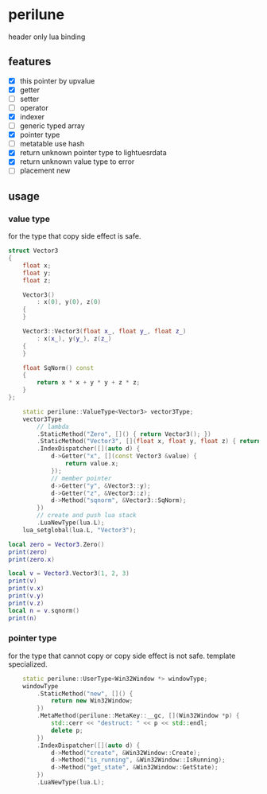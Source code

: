 # perilune

header only lua binding

## features

* [x] this pointer by upvalue
* [x] getter
* [ ] setter
* [ ] operator
* [x] indexer
* [ ] generic typed array
* [x] pointer type
* [ ] metatable use hash
* [x] return unknown pointer type to lightuesrdata
* [x] return unknown value type to error
* [ ] placement new

## usage

### value type

for the type that copy side effect is safe.

```c++
struct Vector3
{
    float x;
    float y;
    float z;

    Vector3()
        : x(0), y(0), z(0)
    {
    }

    Vector3::Vector3(float x_, float y_, float z_)
        : x(x_), y(y_), z(z_)
    {
    }

    float SqNorm() const
    {
        return x * x + y * y + z * z;
    }
};
```

```c++
    static perilune::ValueType<Vector3> vector3Type;
    vector3Type
        // lambda
        .StaticMethod("Zero", []() { return Vector3(); })
        .StaticMethod("Vector3", [](float x, float y, float z) { return Vector3(x, y, z); })
        .IndexDispatcher([](auto d) {
            d->Getter("x", [](const Vector3 &value) {
                return value.x;
            });
            // member pointer
            d->Getter("y", &Vector3::y);
            d->Getter("z", &Vector3::z);
            d->Method("sqnorm", &Vector3::SqNorm);
        })
        // create and push lua stack
        .LuaNewType(lua.L);
    lua_setglobal(lua.L, "Vector3");
```

```lua
local zero = Vector3.Zero()
print(zero)
print(zero.x)

local v = Vector3.Vector3(1, 2, 3)
print(v)
print(v.x)
print(v.y)
print(v.z)
local n = v.sqnorm()
print(n)
```

### pointer type

for the type that cannot copy or copy side effect is not safe.
template specialized.

```cpp
    static perilune::UserType<Win32Window *> windowType;
    windowType
        .StaticMethod("new", []() {
            return new Win32Window;
        })
        .MetaMethod(perilune::MetaKey::__gc, [](Win32Window *p) {
            std::cerr << "destruct: " << p << std::endl;
            delete p;
        })
        .IndexDispatcher([](auto d) {
            d->Method("create", &Win32Window::Create);
            d->Method("is_running", &Win32Window::IsRunning);
            d->Method("get_state", &Win32Window::GetState);
        })
        .LuaNewType(lua.L);
```
